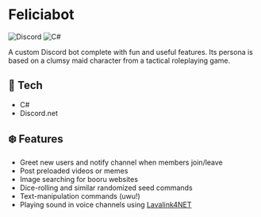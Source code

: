 # Feliciabot

![Discord](https://img.shields.io/badge/Discord-%235865F2.svg?style=for-the-badge&logo=discord&logoColor=white)
![C#](https://img.shields.io/badge/c%23-%23239120.svg?style=for-the-badge&logo=c-sharp&logoColor=white)

A custom Discord bot complete with fun and useful features. Its persona is based on a clumsy maid character from a tactical roleplaying game.

## :wrench: Tech
- C#
- Discord.net

## :snowflake: Features
- Greet new users and notify channel when members join/leave
- Post preloaded videos or memes
- Image searching for booru websites
- Dice-rolling and similar randomized seed commands
- Text-manipulation commands (uwu!)
- Playing sound in voice channels using [Lavalink4NET](https://lavalink4net.angelobreuer.de/)
